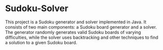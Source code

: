 # Sudoku-Solver
This project is a Sudoku generator and solver implemented in Java. It consists of two main components: a Sudoku board generator and a solver. The generator randomly generates valid Sudoku boards of varying difficulties, while the solver uses backtracking and other techniques to find a solution to a given Sudoku board.
